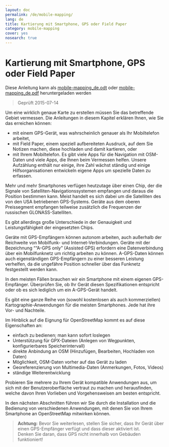```yaml
---
layout: doc
permalink: /de/mobile-mapping/
lang: de
title: Kartierung mit Smartphone, GPS oder Field Paper
category: mobile-mapping
cover: yes
nosearch: true
---
```


Kartierung mit Smartphone, GPS oder Field Paper
=============================

Diese Anleitung kann als [mobile-mapping_de.odt](/files/mobile-mapping_de.odt) oder [mobile-mapping_de.pdf](/files/mobile-mapping_de.pdf) heruntergeladen werden  
> Geprüft 2015-07-14  

Um eine wirklich genaue Karte zu erstellen müssen Sie das betreffende Gebiet vermessen. Die Anleitungen in diesem Kapitel erklären Ihnen, wie Sie das erreichen können:  

- mit einem GPS-Gerät, was wahrscheinlich genauer als Ihr Mobiltelefon arbeitet,  
- mit Field Paper, einem speziell aufbereiteten Ausdruck, auf dem Sie Notizen machen, diese hochladen und damit kartieren, oder  
- mit Ihrem Mobiltelefon. Es gibt viele Apps für die Navigation mit OSM-Daten und viele Apps, die Ihnen beim Vermessen helfen. Unsere Aufzählung enthält nur einige, ihre Zahl wächst ständig und einige Hilfsorganisationen entwickeln eigene Apps um spezielle Daten zu erfassen.  

Mehr und mehr Smartphones verfügen heutzutage über einen Chip, der die Signale von Satelliten-Navigationssystemen empfangen und daraus die Position bestimmen kann. Meist handelt es sich dabei um die Satelliten des von den USA betriebenen GPS-Systems. Geräte aus dem oberen Preissegment empfangen teilweise zusätzlich die Frequenzen der russischen GLONASS-Satelliten.  

Es gibt allerdings große Unterschiede in der Genauigkeit und Leistungsfähigkeit der eingesetzten Chips.  

Geräte mit GPS-Empfängern können autonom arbeiten, auch außerhalb der Reichweite von Mobilfunk- und Internet-Verbindungen. Geräte mit der Bezeichnung ““A-GPS only” (Assisted GPS) erfordern eine Datenverbindung über ein Mobilfunknetz um richtig arbeiten zu können. A-GPS-Daten können auch eigenständigen GPS-Empfängern zu einer besseren Leistung verhelfen, da die ungefähre Position schneller über das Funknetz festgestellt werden kann.  

In den meisten Fällen brauchen wir ein Smartphone mit einem eigenen GPS-Empfänger. Überprüfen Sie, ob Ihr Gerät diesen Spezifikationen entspricht oder ob es sich lediglich um ein A-GPS-Gerät handelt.  

Es gibt eine ganze Reihe von (sowohl kostenlosen als auch kommerziellen) Kartographie-Anwendungen für die meisten Smartphones. Jede hat ihre Vor- und Nachteile.  

Im Hinblick auf die Eignung für OpenStreetMap kommt es auf diese Eigenschaften an:  

- einfach zu bedienen; man kann sofort loslegen  
- Unterstützung für GPX-Dateien (Anlegen von Wegpunkten, konfigurierbares Speicherintervall)  
- direkte Anbindung an OSM (Hinzufügen, Bearbeiten, Hochladen von Daten)  
- Möglichkeit, OSM-Daten vorher auf das Gerät zu laden  
- Georeferenzierung von Multimedia-Daten (Anmerkungen, Fotos, Videos)  
- ständige Weiterentwicklung  

Probieren Sie mehrere zu Ihrem Gerät kompatible Anwendungen aus, um sich mit der Benutzeroberfläche vertraut zu machen und herausfinden, welche davon Ihren Vorlieben und Vorgehensweisen am besten entspricht.

<!-- bisher auskommentiert, weil Tabelle nicht sehr gut aussieht

Empfohlene Anwendungen für Smartphones / PDAs
-----------------------------------------------------

| Anwendung | Benutzung | Android | Blackberry | iOS | Windows |
| ---------------- | :----: | :------: | :--------: | :-----: | :-----: |
| Geopaparazzi | m | O | | | |
| GPS Essentials | m | O | | | |
| MapZen | m:p | O | | O | |
| Open GPS Tracker | m | O | | | |
| OruxMaps | m | O | | | |
| OSMAnd | m:n:p | O | O | D | |
| OSMTracker | m | O | | | O |
| Vespucci | m:f | O | | | |

O - unterstützt, D - in Entwicklung, m - Kartieren, n - Navigation, p - POI Editor, f - Vollständiger Editor

 -->

In den nächsten Abschnitten führen wir Sie durch die Installation und die Bedienung von verschiedenen Anwendungen, mit denen Sie von Ihrem Smartphone an OpenStreetMap mitwirken können.

> **Achtung:** Bevor Sie weiterlesen, stellen Sie sicher, dass Ihr Gerät über einen GPS-Empfänger verfügt und dass dieser aktiviert ist.  
> Denken Sie daran, dass GPS nicht innerhalb von Gebäuden funktioniert!

